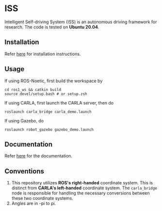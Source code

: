 # ISS
Intelligent Self-driving System (ISS) is an autonomous driving framework for research. The code is tested on **Ubuntu 20.04**.

## Installation
Refer [here](Install/INSTALL.md) for installation instructions.

## Usage
If using ROS-Noetic, first build the workspace by
```
cd ros1_ws && catkin build
source devel/setup.bash # or setup.zsh
```
If using CARLA, first launch the CARLA server, then do
```
roslaunch carla_bridge carla_demo.launch 
```
If using Gazebo, do
```
roslaunch robot_gazebo gazebo_demo.launch
```

## Documentation
Refer [here](https://tis.ios.ac.cn/iss/) for the documentation.

## Conventions
1. This repository utilizes **ROS's right-handed** coordinate system. This is distinct from **CARLA's left-handed** coordinate system. The ``carla_bridge`` node is responsible for handling the necessary conversions between these two coordinate systems.
2. Angles are in -pi to pi.

